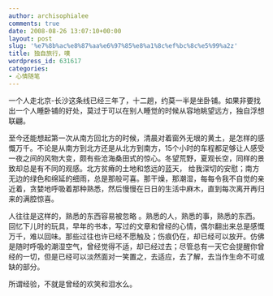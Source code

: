 ```yaml
---
author: archisophialee
comments: true
date: 2008-08-26 13:07:10+00:00
layout: post
slug: '%e7%8b%ac%e8%87%aa%e6%97%85%e8%a1%8c%ef%bc%8c%e5%99%a2z'
title: 独自旅行，噢
wordpress_id: 631617
categories:
- 心情随笔
---
```


一个人走北京-长沙这条线已经三年了，十二趟，约莫一半是坐卧铺。如果非要找出一个人睡卧铺的好处，莫过于可以在别人睡觉的时候从容地眺望远方，独自浮想联翩。

至今还能想起第一次从南方回北方的时候，清晨对着窗外无垠的黄土，是怎样的感慨万千。不论是从南方到北方还是从北方到南方，15个小时的车程都足够让人感受一夜之间的风物大变，颇有些沧海桑田式的惊心。冬望荒野，夏观长空，同样的景致却总是有不同的观感。北方贫瘠的土地和悠远的蓝天， 给我深切的安慰；南方无边的绿色和绵延的细雨，总是那般可喜。那干燥，那潮湿，每每令我不自觉的亲近着，贪婪地呼吸着那种熟悉，然后慢慢在日日的生活中麻木，直到每次离开再归来的满腔惊喜。

人往往是这样的，熟悉的东西容易被忽略 。熟悉的人，熟悉的事，熟悉的东西。回忆下儿时的玩具，早年的书本，写过的文章和曾经的心情，偶尔翻出来总是感慨万千，难以回味。那些过往也许已经不愿触及；伤痕仍在，却已经可以放开。仿佛是随时呼吸的潮湿空气，曾经觉得不适，却已经过去；尽管总有一天它会提醒你曾经的一切，但是已经可以淡然面对一笑置之，去适应，去了解，去当作生命不可或缺的部分。

所谓经验，不就是曾经的欢笑和泪水么。 
